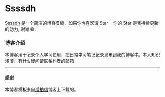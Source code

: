 # Ssssdh

[Ssssdh](https://github.com/ssssdh/ssssdh.github.io) 是一个简洁的博客模板，如果你也喜欢请 Star ，你的 Star 是我持续更新的动力, 谢谢 😄.

### 博客介绍

本博客用于记录个人学习使用，把日常学习笔记记录发布到我的博客中。本人知识浅薄，有什么疑问请联系作者的邮箱

***

#### 感谢   

本博客模板来自[潘柏信](https://github.com/onevcat/vno-jekyll)博客上下载的。  